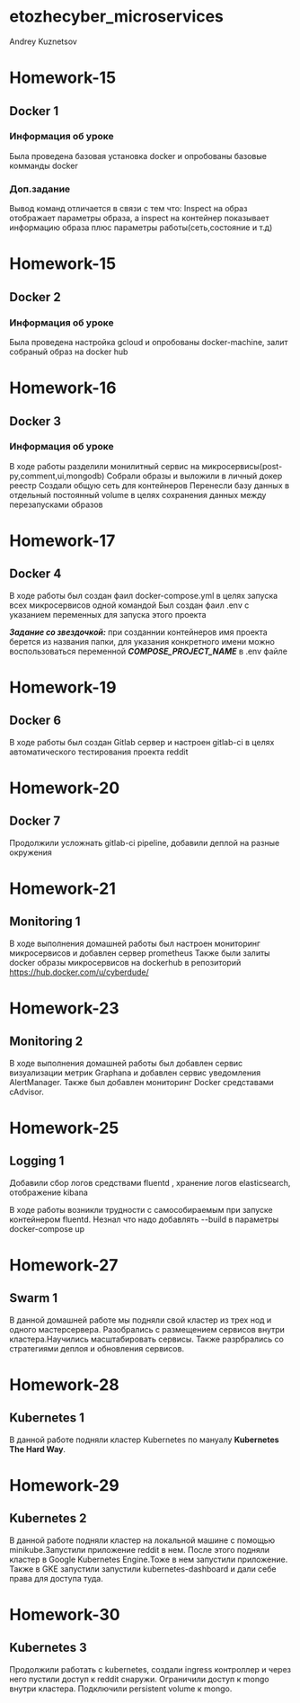 # etozhecyber_microservices
Andrey Kuznetsov

# Homework-15 
## Docker 1

### Информация об уроке
Была проведена базовая установка docker и опробованы базовые комманды docker

### Доп.задание
Вывод команд отличается в связи с тем что:
Inspect на образ отображает параметры образа, а inspect на контейнер показывает информацию образа плюс параметры работы(сеть,состояние и т.д)

# Homework-15 
## Docker 2

### Информация об уроке
Была проведена настройка gcloud и опробованы docker-machine, залит собраный образ на docker hub

# Homework-16
## Docker 3

### Информация об уроке
В ходе работы разделили монилитный сервис на микросервисы(post-py,comment,ui,mongodb)
Собрали образы и выложили в личный докер реестр
Создали общую сеть для контейнеров
Перенесли базу данных в отдельный постоянный volume в целях сохранения данных между перезапусками образов

# Homework-17
## Docker 4

В ходе работы был создан фаил docker-compose.yml в целях запуска всех микросервисов одной командой
Был создан фаил .env с указанием переменных для запуска этого проекта 

***Задание со звездочкой:*** при созданнии контейнеров имя проекта берется из названия папки, для указания конкретного имени можно воспользоваться переменной ***COMPOSE_PROJECT_NAME*** в .env файле

# Homework-19
## Docker 6

В ходе работы был создан Gitlab сервер и настроен gitlab-ci в целях автоматического тестирования проекта reddit

# Homework-20
## Docker 7

Продолжили усложнать gitlab-ci pipeline, добавили деплой на разные окружения

# Homework-21
## Monitoring 1

В ходе выполнения домашней работы был настроен мониторинг микросервисов и добавлен сервер prometheus
Также были залиты docker образы микросервисов на dockerhub в репозиторий https://hub.docker.com/u/cyberdude/

# Homework-23
## Monitoring 2

В ходе выполнения домашней работы был добавлен сервис визуализации метрик Graphana и добавлен сервис уведомления AlertManager. Также был добавлен мониторинг Docker средставами cAdvisor.

# Homework-25
## Logging 1

Добавили сбор логов средствами fluentd , хранение логов elasticsearch, отображение kibana

В ходе работы возникли трудности с самособираемым при запуске контейнером fluentd. Незнал что надо добавлять --build в параметры docker-compose up

# Homework-27
## Swarm 1

В данной домашней работе мы подняли свой кластер из трех нод и одного мастерсервера. Разобрались с размещением сервисов внутри кластера.Научились масштабировать сервисы. Также разрбрались со стратегиями деплоя и обновления сервисов.

# Homework-28
## Kubernetes 1
В данной работе подняли кластер Kubernetes по мануалу **Kubernetes The Hard Way**. 

# Homework-29
## Kubernetes 2
В данной работе подняли кластер на локальной машине с помощью minikube.Запустили приложение reddit в нем.
После этого подняли кластер в Google Kubernetes Engine.Тоже в нем запустили приложение. 
Также в GKE запустили запустили kubernetes-dashboard и дали себе права для доступа туда. 

# Homework-30
## Kubernetes 3
Продолжили работать с kubernetes, создали ingress контроллер и через него пустили доступ к reddit снаружи. Ограничили доступ к mongo внутри кластера. Подключили persistent volume к mongo.